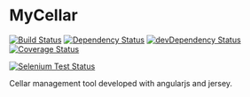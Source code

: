 MyCellar
========

[![Build Status](https://travis-ci.org/mycellar/mycellar.png?branch=master)](https://travis-ci.org/mycellar/mycellar)
[![Dependency Status](https://david-dm.org/mycellar/mycellar.png)](https://david-dm.org/mycellar/mycellar)
[![devDependency Status](https://david-dm.org/mycellar/mycellar/dev-status.png)](https://david-dm.org/mycellar/mycellar#info=devDependencies)
[![Coverage Status](https://coveralls.io/repos/mycellar/mycellar/badge.png)](https://coveralls.io/r/mycellar/mycellar)

[![Selenium Test Status](https://saucelabs.com/browser-matrix/mycellar.svg)](https://saucelabs.com/u/mycellar)

Cellar management tool developed with angularjs and jersey.
